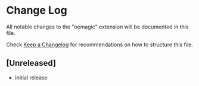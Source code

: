 # Change Log

All notable changes to the "oemagic" extension will be documented in this file.

Check [Keep a Changelog](http://keepachangelog.com/) for recommendations on how to structure this file.

## [Unreleased]

- Initial release
